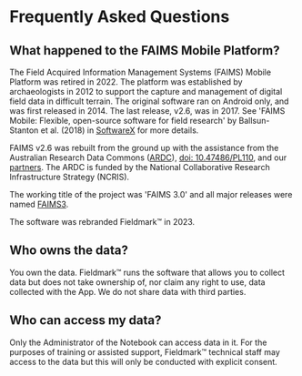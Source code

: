# Frequently Asked Questions

## What happened to the FAIMS Mobile Platform?

The Field Acquired Information Management Systems (FAIMS) Mobile Platform was retired in 2022. The platform was established by archaeologists in 2012 to support the capture and management of digital field data in difficult terrain. The original software ran on Android only, and was first released in 2014. The last release, v2.6, was in 2017. See 'FAIMS Mobile: Flexible, open-source software for field research' by Ballsun-Stanton et al. (2018) in [SoftwareX](https://doi.org/10.1016/j.softx.2017.12.006) for more details.

FAIMS v2.6 was rebuilt from the ground up with the assistance from the Australian Research Data Commons ([ARDC](https://ardc.edu.au/)), [doi: 10.47486/PL110](https://dx.doi.org/10.47486/PL110), and our [partners](https://faims.edu.au/partners). The ARDC is funded by the National Collaborative Research Infrastructure Strategy (NCRIS).

The working title of the project was 'FAIMS 3.0' and all major releases were named [FAIMS3](https://github.com/FAIMS/FAIMS3).

The software was rebranded Fieldmark™ in 2023.

## Who owns the data?

You own the data. Fieldmark™ runs the software that allows you to collect data but does not take ownership of, nor claim any right to use, data collected with the App. We do not share data with third parties.

## Who can access my data?

Only the Administrator of the Notebook can access data in it. For the purposes of training or assisted support, Fieldmark™ technical staff may access to the data but this will only be conducted with explicit consent.
